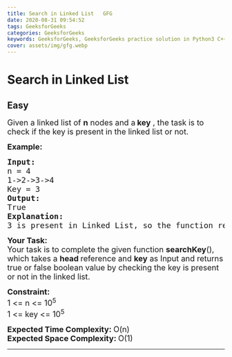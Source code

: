 ```yaml
---
title: Search in Linked List   GFG
date: 2020-08-31 09:54:52
tags: GeeksforGeeks
categories: GeeksforGeeks
keywords: GeeksforGeeks, GeeksforGeeks practice solution in Python3 C++ Java, Search in Linked List - GFG solution
cover: assets/img/gfg.webp
---
```



# Search in Linked List
## Easy
<div class="problems_problem_content__Xm_eO"><p><span style="font-size:18px">Given a linked list of <strong>n</strong> nodes and a<strong> key</strong> , the task is to check if the key&nbsp;is present in the linked list or&nbsp;not.</span></p>

<p><strong><span style="font-size:18px">Example:</span></strong></p>

<pre><strong><span style="font-size:18px">Input:
</span></strong><span style="font-size:18px">n = 4<strong><span style="font-size:18px">
</span></strong>1-&gt;2-&gt;3-&gt;4
Key = 3
<strong>Output:
</strong>True
<strong>Explanation:</strong>
3 is present in Linked List, so the function returns true.</span></pre>

<p><strong><span style="font-size:18px">Your Task:</span></strong><br>
<span style="font-size:18px">Your task is to complete the given function <strong>searchKey</strong>(), which takes a <strong>head </strong>reference and <strong>key</strong> as Input&nbsp;and returns true or false boolean value by checking the key is present or not in the linked list.</span></p>

<p><span style="font-size:18px"><strong>Constraint:</strong><br>
1 &lt;= n &lt;= 10<sup>5</sup><br>
1 &lt;= key &lt;= 10<sup>5</sup></span></p>

<p><strong><span style="font-size:18px">Expected Time Complexity: </span></strong><span style="font-size:18px">O(n)</span><br>
<strong><span style="font-size:18px">Expected Space Complexity: </span></strong><span style="font-size:18px">O(1)</span></p>
</div>

---


